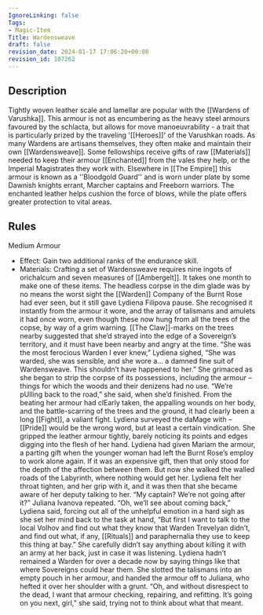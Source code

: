 ```yaml
---
IgnoreLinking: false
Tags:
- Magic-Item
Title: Wardensweave
draft: false
revision_date: 2024-01-17 17:06:20+00:00
revision_id: 107262
---
```


## Description
Tightly woven leather scale and lamellar are popular with the [[Wardens of Varushka]]. This armour is not as encumbering as the heavy steel armours favoured by the schlacta, but allows for move manoeuvrability - a trait that is particularly prized by the traveling '[[Heroes]]' of the Varushkan roads. As many Wardens are artisans themselves, they often make and maintain their own [[Wardensweave]]. Some fellowships receive gifts of raw [[Materials]] needed to keep their armour [[Enchanted]] from the vales they help, or the Imperial Magistrates they work with.
Elsewhere in [[The Empire]] this armour is known as a ''Bloodgold Guard'' and is worn under plate by some Dawnish knights errant, Marcher captains and Freeborn warriors. The enchanted leather helps cushion the force of blows, while the plate offers greater protection to vital areas.
## Rules
Medium Armour
* Effect: Gain two additional ranks of the endurance skill.
* Materials: Crafting a set of Wardensweave requires nine ingots of orichalcum and seven measures of [[Ambergelt]]. It takes one month to make one of these items.
The headless corpse in the dim glade was by no means the worst sight the [[Warden]] Company of the Burnt Rose had ever seen, but it still gave Lydiena Filipova pause. She recognised it instantly from the armour it wore, and the array of talismans and amulets it had once worn, even though these now hung from all the trees of the copse, by way of a grim warning. [[The Claw]]-marks on the trees nearby suggested that she’d strayed into the edge of a Sovereign’s territory, and it must have been nearby and angry at the time.
“She was the most ferocious Warden I ever knew,” Lydiena sighed, “She was warded, she was sensible, and she wore a... a damned fine suit of Wardensweave. This shouldn’t have happened to her.” She grimaced as she began to strip the corpse of its possessions, including the armour – things for which the woods and their denizens had no use. 
“We’re pUlling back to the road,” she said, when she’d finished. From the beating her armour had clEarly taken, the appalling wounds on her body, and the battle-scarring of the trees and the ground, it had clearly been a long [[Fight]], a valiant fight. Lydiena surveyed the daMage with – [[Pride]] would be the wrong word, but at least a certain vindication.
She gripped the leather armour tightly, barely noticing its points and edges digging into the flesh of her hand. Lydiena had given Mariam the armour, a parting gift when the younger woman had left the Burnt Rose’s employ to work alone again. If it was an expensive gift, then that only stood for the depth of the affection between them.
But now she walked the walled roads of the Labyrinth, where nothing would get her. Lydiena felt her throat tighten, and her grip with it, and it was then that she became aware of her deputy talking to her.
“My captain? We’re not going after it?” Juliana Ivanova repeated.
“Oh, we’ll see about coming back,” Lydiena said, forcing out all of the unhelpful emotion in a hard sigh as she set her mind back to the task at hand, “But first I want to talk to the local Volhov and find out what they know that Warden Trevelyan didn’t, and find out what, if any, [[Rituals]] and paraphernalia they use to keep this thing at bay.” She carefully didn’t say anything about killing it with an army at her back, just in case it was listening. Lydiena hadn’t remained a Warden for over a decade now by saying things like that where Sovereigns could hear them.
She slotted the talismans into an empty pouch in her armour, and handed the armour off to Juliana, who hefted it over her shoulder with a grunt. “Oh, and without disrespect to the dead, I want that armour checking, repairing, and refitting. It’s going on you next, girl,” she said, trying not to think about what that meant.